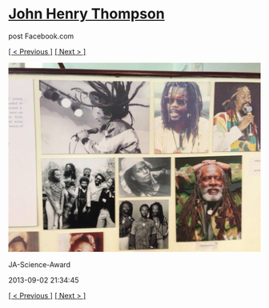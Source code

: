 # [John Henry Thompson](../README.md)
post Facebook.com

[[ < Previous ]](2013-09-02-17.md) [[ Next > ]](2013-09-02-19.md)

[![](../media/2013-09-02/JA-Science-Award-7.jpg)](../README.md)

JA-Science-Award

2013-09-02 21:34:45

[[ < Previous ]](2013-09-02-17.md) [[ Next > ]](2013-09-02-19.md)